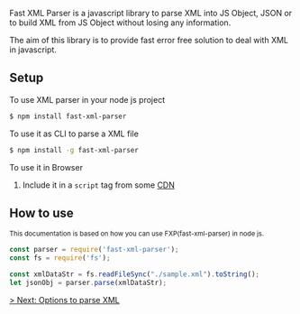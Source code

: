 Fast XML Parser is a javascript library to parse XML into JS Object, JSON or to build XML from JS Object without losing any information.

The aim of this library is to provide fast error free solution to deal with XML in javascript.

## Setup

To use XML parser in your node js project
```bash
$ npm install fast-xml-parser
```

To use it as CLI to parse a XML file
```bash
$ npm install -g fast-xml-parser
```

To use it in Browser
1. Include it in a `script` tag from some [CDN](https://cdnjs.com/libraries/fast-xml-parser)

## How to use

<small>This documentation is based on how you can use FXP(fast-xml-parser) in node js.</small>

```js
const parser = require('fast-xml-parser');
const fs = require('fs');

const xmlDataStr = fs.readFileSync("./sample.xml").toString();
let jsonObj = parser.parse(xmlDataStr);
```

[> Next: Options to parse XML](./2.XMLparseOptions.md)